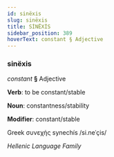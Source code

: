 ```yaml
---
id: sinëxis
slug: sinëxis
title: SİNËXİS
sidebar_position: 389
hoverText: constant § Adjective
---
```


### sinëxis

*constant* **§** Adjective

**Verb**: to be constant/stable

**Noun**: constantness/stability

**Modifier**: constant/stable

Greek συνεχής synechís /si.neˈçis/

*Hellenic Language Family*